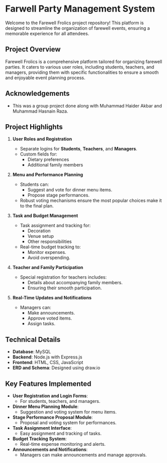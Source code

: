 # Farwell Party Management System

Welcome to the Farewell Frolics project repository! This platform is designed to streamline the organization of farewell events, ensuring a memorable experience for all attendees. <br>

## Project Overview
Farewell Frolics is a comprehensive platform tailored for organizing farewell parties. It caters to various user roles, including students, teachers, and managers, providing them with specific functionalities to ensure a smooth and enjoyable event planning process. <br>

## Acknowledgements
   - This was a group project done along with Muhammad Haider Akbar and Muhammad Hasnain Raza. <br>

## Project Highlights
1. **User Roles and Registration**  
   - Separate logins for **Students**, **Teachers**, and **Managers**.  
   - Custom fields for:  
     - Dietary preferences  
     - Additional family members  

2. **Menu and Performance Planning**  
   - Students can:  
     - Suggest and vote for dinner menu items.  
     - Propose stage performances.  
   - Robust voting mechanisms ensure the most popular choices make it to the final plan.  

3. **Task and Budget Management**  
   - Task assignment and tracking for:  
     - Decoration  
     - Venue setup  
     - Other responsibilities  
   - Real-time budget tracking to:  
     - Monitor expenses.  
     - Avoid overspending.  

4. **Teacher and Family Participation**  
   - Special registration for teachers includes:  
     - Details about accompanying family members.  
     - Ensuring their smooth participation.  

5. **Real-Time Updates and Notifications**  
   - Managers can:  
     - Make announcements.  
     - Approve voted items.  
     - Assign tasks.  

## **Technical Details**  
   - **Database**: MySQL  
   - **Backend**: Node.js with Express.js  
   - **Frontend**: HTML, CSS, JavaScript  
   - **ERD and Schema**: Designed using draw.io  

## **Key Features Implemented**  
   - **User Registration and Login Forms**:  
     - For students, teachers, and managers.  
   - **Dinner Menu Planning Module**:  
     - Suggestion and voting system for menu items.  
   - **Stage Performance Proposal Module**:  
     - Proposal and voting system for performances.  
   - **Task Assignment Interface**:  
     - Easy assignment and tracking of tasks.  
   - **Budget Tracking System**:  
     - Real-time expense monitoring and alerts.
   - **Announcements and Notifications**:  
     - Managers can make announcements and manage approvals.  
